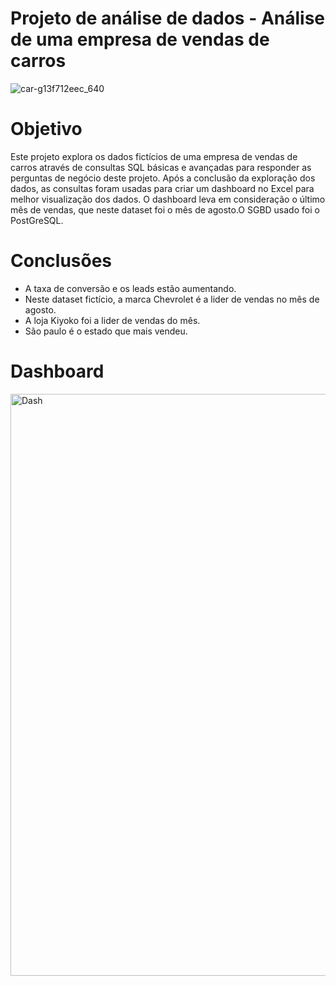 # Projeto de análise de dados - Análise de uma empresa de vendas de carros
![car-g13f712eec_640](https://user-images.githubusercontent.com/120759992/211122727-f9c3f268-5a58-4e04-a5ac-198a25d7153d.jpg)


# Objetivo

Este projeto explora os dados fictícios de uma empresa de vendas de carros através de consultas SQL básicas e avançadas para responder as perguntas de negócio deste projeto. Após a conclusão da exploração dos dados, as consultas foram usadas para criar um dashboard no Excel para melhor visualização dos dados. O dashboard leva em consideração o último mês de vendas, que neste dataset foi o mês de agosto.O SGBD usado foi o PostGreSQL.

# Conclusões
- A taxa de conversão e os leads estão aumentando.
- Neste dataset fictício, a marca Chevrolet é a lider de vendas no mês de agosto.
- A loja Kiyoko foi a lider de vendas do mês.
- São paulo é o estado que mais vendeu.

# Dashboard

<img width="931" alt="Dash" src="https://user-images.githubusercontent.com/120759992/211122786-8e254e92-010d-44e8-adde-19083d448821.png">
